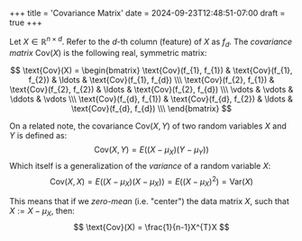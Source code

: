 +++
title = 'Covariance Matrix'
date = 2024-09-23T12:48:51-07:00
draft = true
+++

Let $X \in \mathbb{R}^{n \times d}$. Refer to the $d$-th column (feature) of $X$ as $f_{d}$. The *covariance matrix* $\text{Cov}(X)$ is the following real, symmetric matrix:

$$
\text{Cov}(X) = 
\begin{bmatrix}
\text{Cov}(f_{1}, f_{1}) & \text{Cov}(f_{1}, f_{2}) & \ldots & \text{Cov}(f_{1}, f_{d}) \\\
\text{Cov}(f_{2}, f_{1}) & \text{Cov}(f_{2}, f_{2}) & \ldots & \text{Cov}(f_{2}, f_{d}) \\\
\vdots & \vdots & \ddots & \vdots \\\
\text{Cov}(f_{d}, f_{1}) & \text{Cov}(f_{d}, f_{2}) & \ldots & \text{Cov}(f_{d}, f_{d}) \\\
\end{bmatrix}
$$

On a related note, the covariance $\text{Cov}(X,Y)$ of two random variables $X$ and $Y$ is defined as:
$$
\text{Cov}(X,Y) = E((X-\mu_{X})(Y-\mu_{Y}))
$$
Which itself is a generalization of the *variance* of a random variable $X$:
$$
\text{Cov}(X,X) = E((X-\mu_{X})(X-\mu_{X})) = E((X-\mu_{X})^{2}) = \text{Var}(X)
$$

This means that if we *zero-mean* (i.e. "center") the data matrix $X$, such that $X := X - \mu_{X}$, then:
$$
\text{Cov}(X) = \frac{1}{n-1}X^{T}X
$$








